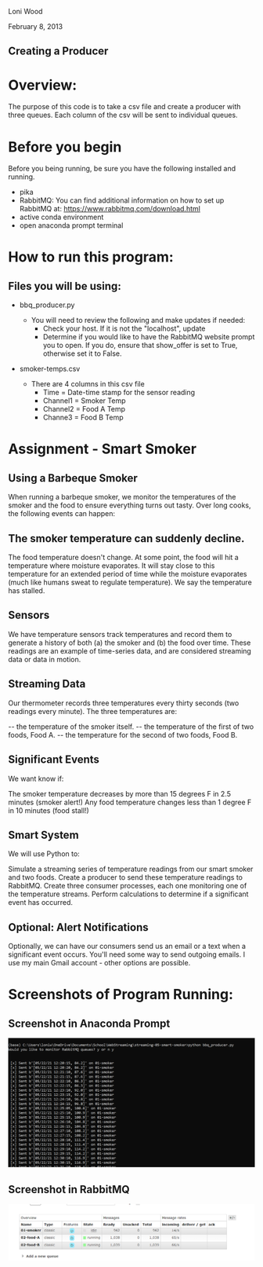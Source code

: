 Loni Wood  

February 8, 2013
## Creating a Producer

# Overview:
The purpose of this code is to take a csv file and create a producer with three queues.  Each column of the csv will be sent to individual queues.

# Before you begin
Before you being running, be sure you have the following installed and running.
- pika
- RabbitMQ:
    You can find additional information on how to set up RabbitMQ at: https://www.rabbitmq.com/download.html
- active conda environment
- open anaconda prompt terminal

# How to run this program:
## Files you will be using:
 - bbq_producer.py
     - You will need to review the following and make updates if needed:
        - Check your host.  If it is not the "localhost", update
        - Determine if you would like to have the RabbitMQ website prompt you to open. If you do, ensure that show_offer is set to True, otherwise set it to False.
 
 - smoker-temps.csv
     - There are 4 columns in this csv file
        - Time = Date-time stamp for the sensor reading
        - Channel1 = Smoker Temp
        - Channel2 = Food A Temp 
        - Channe3 = Food B Temp 

# Assignment - Smart Smoker 

## Using a Barbeque Smoker
When running a barbeque smoker, we monitor the temperatures of the smoker and the food to ensure everything turns out tasty. Over long cooks, the following events can happen:

## The smoker temperature can suddenly decline.
The food temperature doesn't change. At some point, the food will hit a temperature where moisture evaporates. It will stay close to this temperature for an extended period of time while the moisture evaporates (much like humans sweat to regulate temperature). We say the temperature has stalled.
 

## Sensors
We have temperature sensors track temperatures and record them to generate a history of both (a) the smoker and (b) the food over time. These readings are an example of time-series data, and are considered streaming data or data in motion.

 
## Streaming Data
Our thermometer records three temperatures every thirty seconds (two readings every minute). The three temperatures are:

 -- the temperature of the smoker itself.
 -- the temperature of the first of two foods, Food A.
 -- the temperature for the second of two foods, Food B.
 

## Significant Events
We want know if:

The smoker temperature decreases by more than 15 degrees F in 2.5 minutes (smoker alert!)
Any food temperature changes less than 1 degree F in 10 minutes (food stall!)
 
## Smart System
We will use Python to:

Simulate a streaming series of temperature readings from our smart smoker and two foods.
Create a producer to send these temperature readings to RabbitMQ.
Create three consumer processes, each one monitoring one of the temperature streams. 
Perform calculations to determine if a significant event has occurred.
 

## Optional: Alert Notifications
Optionally, we can have our consumers send us an email or a text when a significant event occurs. 
You'll need some way to send outgoing emails. I use my main Gmail account - other options are possible. 

# Screenshots of Program Running:
## Screenshot in Anaconda Prompt
![smoker_on_anaconda](smoker_anaconda.png)

## Screenshot in RabbitMQ
![smoker_on_rabbitmq](smoker_rabbit.png)